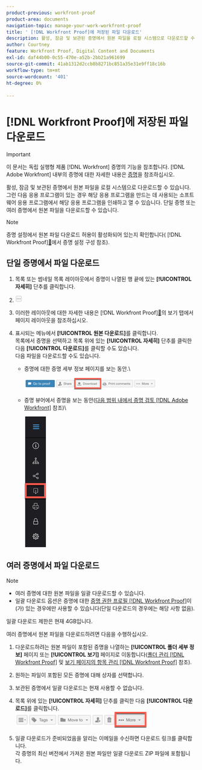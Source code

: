 ```yaml
---
product-previous: workfront-proof
product-area: documents
navigation-topic: manage-your-work-workfront-proof
title: ' [!DNL Workfront Proof]에 저장된 파일 다운로드'
description: 활성, 잠금 및 보관된 증명에서 원본 파일을 로컬 시스템으로 다운로드할 수 있습니다. 그런 다음 응용 프로그램이 있는 경우 해당 응용 프로그램을 만드는 데 사용되는 소프트웨어 응용 프로그램에서 해당 응용 프로그램을 인쇄하고 열 수 있습니다. 단일 증명 또는 여러 증명에서 원본 파일을 다운로드할 수 있습니다.
author: Courtney
feature: Workfront Proof, Digital Content and Documents
exl-id: daf44b00-0c55-470e-a52b-2bb21a961699
source-git-commit: 41ab1312d2ccb8b8271bc851a35e31e9ff18c16b
workflow-type: tm+mt
source-wordcount: '401'
ht-degree: 0%

---
```


# [!DNL Workfront Proof]에 저장된 파일 다운로드

>[!IMPORTANT]
>
>이 문서는 독립 실행형 제품 [!DNL Workfront] 증명의 기능을 참조합니다. [!DNL Adobe Workfront] 내부의 증명에 대한 자세한 내용은 [증명](../../../review-and-approve-work/proofing/proofing.md)을 참조하십시오.

활성, 잠금 및 보관된 증명에서 원본 파일을 로컬 시스템으로 다운로드할 수 있습니다. 그런 다음 응용 프로그램이 있는 경우 해당 응용 프로그램을 만드는 데 사용되는 소프트웨어 응용 프로그램에서 해당 응용 프로그램을 인쇄하고 열 수 있습니다. 단일 증명 또는 여러 증명에서 원본 파일을 다운로드할 수 있습니다.

>[!NOTE]
>
>증명 설정에서 원본 파일 다운로드 허용이 활성화되어 있는지 확인합니다( [!DNL Workfront Proof][&#128279;](../../../workfront-proof/wp-work-proofsfiles/manage-your-work/configure-proof-settings.md)에서 증명 설정 구성 참조).

## 단일 증명에서 파일 다운로드

1. 목록 또는 썸네일 목록 레이아웃에서 증명이 나열된 행 끝에 있는 **[!UICONTROL 자세히]** 단추를 클릭합니다.
1. ![More_button_small.png](assets/more-button-small.png)

1. 이러한 레이아웃에 대한 자세한 내용은  [!DNL Workfront Proof][&#128279;](../../../workfront-proof/wp-work-proofsfiles/basic-features/page-layout-view.md)의 보기 탭에서 페이지 레이아웃을 참조하십시오.
1. 표시되는 메뉴에서 **[!UICONTROL 원본 다운로드]**&#x200B;를 클릭합니다.\
   목록에서 증명을 선택하고 목록 위에 있는 **[!UICONTROL 자세히]** 단추를 클릭한 다음 **[!UICONTROL 다운로드]**&#x200B;를 클릭할 수도 있습니다.\
   다음 파일을 다운로드할 수도 있습니다.

   * 증명에 대한 증명 세부 정보 페이지를 보는 동안.\

     ![Download_btn_in_Proof_Details.png](assets/download-btn-in-proof-details-350x32.png)

   * 증명 뷰어에서 증명을 보는 동안([다음 범위 내에서 증명 검토 [!DNL Adobe Workfront]](../../../review-and-approve-work/proofing/reviewing-proofs-within-workfront/review-proofs-in-wf.md) 참조)\

     ![download_proof_btn_in_viewer.png](assets/download-proof-btn-in-viewer.png)

## 여러 증명에서 파일 다운로드

>[!NOTE]
>
>* 여러 증명에 대한 원본 파일을 일괄 다운로드할 수 있습니다.
>* 일괄 다운로드 옵션은 증명에 대한 [증명 권한 프로필 [!DNL Workfront Proof]](../../../workfront-proof/wp-acct-admin/account-settings/proof-perm-profiles-in-wp.md)이(가) 있는 경우에만 사용할 수 있습니다(단일 다운로드의 경우에는 해당 사항 없음).
>



일괄 다운로드 제한은 현재 4GB입니다.

여러 증명에서 원본 파일을 다운로드하려면 다음을 수행하십시오.

1. 다운로드하려는 원본 파일이 포함된 증명을 나열하는 **[!UICONTROL 폴더 세부 정보]** 페이지 또는 **[!UICONTROL 보기]** 페이지로 이동합니다([폴더 관리 [!DNL Workfront Proof]](../../../workfront-proof/wp-work-proofsfiles/organize-your-work/manage-folders.md) 및 [보기 페이지의 항목 관리 [!DNL Workfront Proof]](../../../workfront-proof/wp-work-proofsfiles/manage-your-work/manage-items-on-views-page.md) 참조).

1. 원하는 파일이 포함된 모든 증명에 대해 상자를 선택합니다.
1. 보관된 증명에서 일괄 다운로드는 현재 사용할 수 없습니다.
1. 목록 위에 있는 **[!UICONTROL 자세히]** 단추를 클릭한 다음 **[!UICONTROL 다운로드]**&#x200B;를 클릭합니다.\
   ![More_button_above_lists.png](assets/more-button-above-lists-350x42.png)

1. 일괄 다운로드가 준비되었음을 알리는 이메일을 수신하면 다운로드 링크를 클릭합니다.\
   각 증명의 최신 버전에서 가져온 원본 파일만 일괄 다운로드 ZIP 파일에 포함됩니다.
